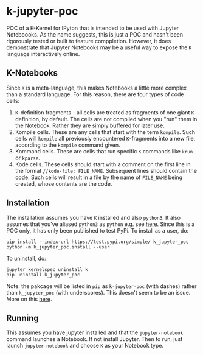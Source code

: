 # k-jupyter-poc

POC of a K-Kernel for IPyton that is intended to be used with Jupyter Noteboooks. As the name suggests, this is just a POC and hasn't been rigorously tested or built to feature comppletion. However, it does demonstrate that Jupyter Notebooks may be a useful way to expose the ``K`` language interactively online.

## K-Notebooks

Since ``K`` is a meta-language, this makes Notebooks a little more complex than a standard language. For this reason, there are four types of code cells:
 1. ``K``-definition fragments - all cells are treated as fragments of one giant ``K`` definition, by default. The cells are not compiled when you "run" them in the Notebook. Rather they are simply buffered for later use.
 1. Kompile cells. These are any cells that start with the term ``kompile``. Such cells will ``kompile`` all previously encountered ``K``-fragments into a new file, according to the ``kompile`` command given.
 1. Kommand cells. These are cells that run specific ``K`` commands like ``krun`` or ``kparse``.
 1. Kode cells. These cells should start with a comment on the first line in the format ``//kode-file: FILE_NAME``. Subsequent lines should contain the code. Such cells  will result in a file by the name of ``FILE_NAME`` being created, whose contents are the code.

## Installation

The installation assumes you have ``K`` installed and also ``python3``. It also assumes that you've aliased ``python3`` as ``python`` e.g. see [here](https://askubuntu.com/questions/320996/how-to-make-python-program-command-execute-python-3). Since this is a POC only, it has only been published to test PyPi. To install as a user, do:

```
pip install --index-url https://test.pypi.org/simple/ k_jupyter_poc
python -m k_jupyter_poc.install --user
```

To uninstall, do:

```
jupyter kernelspec uninstall k
pip uninstall k_jupyter_poc
```

Note: the pakcage will be listed in ``pip`` as ``k-jupyter-poc`` (with dashes) rather than ``k_jupyter_poc`` (with underscores). 
This doesn't seem to be an issue. More on this [here](https://github.com/ros/rosdistro/issues/18116).

## Running

This assumes you have jupyter installed and that the ``jupyter-notebook`` command launches a Notebook. If not install Jupyter. Then to run, just launch ``jupyter-notebook`` and choose ``K`` as your Notebook type.
